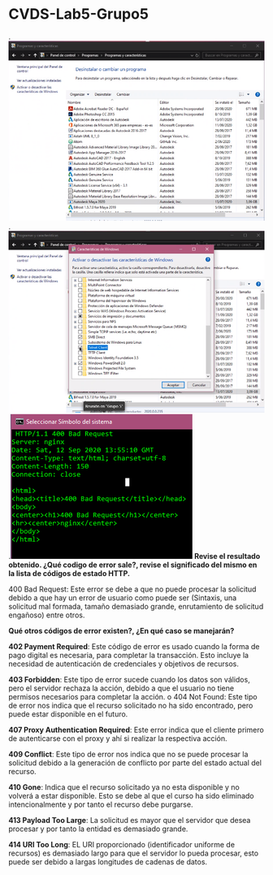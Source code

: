 # CVDS-Lab5-Grupo5
.![panel de control](https://github.com/PaulaSanchez810/CVDS-Lab5-Grupo5/blob/master/Imagenes/MicrosoftTeams-image.png)
.![activación del tenelclient](https://github.com/PaulaSanchez810/CVDS-Lab5-Grupo5/blob/master/Imagenes/MicrosoftTeams-image%20(1).png)
.![error](https://github.com/PaulaSanchez810/CVDS-Lab5-Grupo5/blob/master/Imagenes/MicrosoftTeams-image%20(2).png)
**Revise el resultado obtenido. ¿Qué codigo de error sale?, revise el significado del mismo en la lista de códigos de estado HTTP.**

400 Bad Request: Este error se debe a que no puede procesar la solicitud debido a que hay un error de usuario como puede ser (Sintaxis, una solicitud mal formada, tamaño demasiado grande, enrutamiento de solicitud engañoso) entre otros. 

**Qué otros códigos de error existen?, ¿En qué caso se manejarán?**

**402 Payment Required**: Este código de error es usado cuando la forma de pago digital es necesaria, para completar la transacción. Esto incluye la necesidad de autenticación de credenciales y objetivos de recursos.


**403 Forbidden**: Este tipo de error sucede cuando los datos son válidos, pero el servidor rechaza la acción, debido a que el usuario no tiene permisos necesarios para completar la acción. 
o	404 Not Found: Este tipo de error nos indica que el recurso solicitado no ha sido encontrado, pero puede estar disponible en el futuro.


**407 Proxy Authentication Required**: Este error indica que el cliente primero de autenticarse con el proxy y ahí si realizar la respectiva acción. 

**409 Conflict**: Este tipo de error nos indica que no se puede procesar la solicitud debido a la generación de conflicto por parte del estado actual del recurso.


**410 Gone**: Indica que el recurso solicitado ya no esta disponible y no volverá a estar disponible. Esto se debe al que el curso ha sido eliminado intencionalmente y por tanto el recurso debe purgarse.


**413 Payload Too Large**: La solicitud es mayor que el servidor que desea procesar y por tanto la entidad es demasiado grande. 

**414 URI Too Long**: EL URI proporcionado (identificador uniforme de recursos) es demasiado largo para que el servidor lo pueda procesar, esto puede ser debido a largas longitudes de cadenas de datos. 


